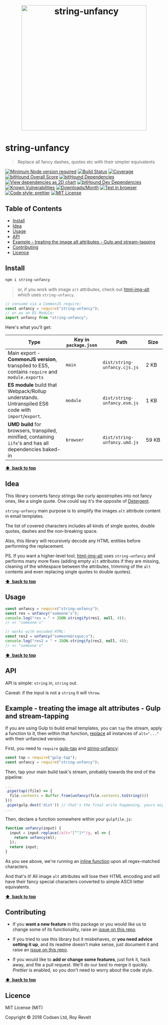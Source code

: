 <h1 align="center">
  <img width="400" src="https://cdn.rawgit.com/codsen/string-unfancy/59e8cfc1/media/logo.png" alt="string-unfancy">
  <br>
</h1>

# string-unfancy

> Replace all fancy dashes, quotes etc with their simpler equivalents

[![Minimum Node version required][node-img]][node-url]
[![Build Status][travis-img]][travis-url]
[![Coverage][cov-img]][cov-url]
[![bitHound Overall Score][overall-img]][overall-url]
[![bitHound Dependencies][deps-img]][deps-url]
[![View dependencies as 2D chart][deps2d-img]][deps2d-url]
[![bitHound Dev Dependencies][dev-img]][dev-url]
[![Known Vulnerabilities][vulnerabilities-img]][vulnerabilities-url]
[![Downloads/Month][downloads-img]][downloads-url]
[![Test in browser][runkit-img]][runkit-url]
[![Code style: prettier][prettier-img]][prettier-url]
[![MIT License][license-img]][license-url]

## Table of Contents

<!-- prettier-ignore-start -->

<!-- START doctoc generated TOC please keep comment here to allow auto update -->
<!-- DON'T EDIT THIS SECTION, INSTEAD RE-RUN doctoc TO UPDATE -->


- [Install](#install)
- [Idea](#idea)
- [Usage](#usage)
- [API](#api)
- [Example - treating the image alt attributes - Gulp and stream-tapping](#example---treating-the-image-alt-attributes---gulp-and-stream-tapping)
- [Contributing](#contributing)
- [Licence](#licence)

<!-- END doctoc generated TOC please keep comment here to allow auto update -->

<!-- prettier-ignore-end -->

## Install

```bash
npm i string-unfancy
```

> or, if you work with image `alt` attributes, check out [html-img-alt](https://github.com/codsen/html-img-alt) which uses `string-unfancy`.

```js
// consume via a CommonJS require:
const unfancy = require("string-unfancy");
// or as an ES Module:
import unfancy from "string-unfancy";
```

Here's what you'll get:

| Type                                                                                                    | Key in `package.json` | Path                         | Size       |
| ------------------------------------------------------------------------------------------------------- | --------------------- | ---------------------------- | ---------- |
| Main export - **CommonJS version**, transpiled to ES5, contains `require` and `module.exports`          | `main`                | `dist/string-unfancy.cjs.js` | 2&nbsp;KB  |
| **ES module** build that Webpack/Rollup understands. Untranspiled ES6 code with `import`/`export`.      | `module`              | `dist/string-unfancy.esm.js` | 1&nbsp;KB  |
| **UMD build** for browsers, transpiled, minified, containing `iife`'s and has all dependencies baked-in | `browser`             | `dist/string-unfancy.umd.js` | 59&nbsp;KB |

**[⬆ &nbsp;back to top](#)**

## Idea

This library converts fancy strings like curly apostrophes into not fancy ones, like a single quote. One could say it's the opposite of [Detergent](https://github.com/codsen/detergent).

`string-unfancy` main purpose is to simplify the images `alt` attribute content in email templates.

The list of covered characters includes all kinds of single quotes, double quotes, dashes and the non-breaking space.

Also, this library will recursively decode any HTML entities before performing the replacement.

PS. If you want a higher-level tool, [html-img-alt](https://github.com/codsen/html-img-alt) uses `string-unfancy` and performs many more fixes (adding empty `alt` attributes if they are missing, cleaning of the whitespace between the attributes, trimming of the `alt` contents and even replacing single quotes to double quotes).

**[⬆ &nbsp;back to top](#)**

## Usage

```js
const unfancy = require("string-unfancy");
const res = unfancy("someone’s");
console.log("res = " + JSON.stringify(res1, null, 4));
// => "someone's"

// works with encoded HTML:
const res2 = unfancy("someone&rsquo;s");
console.log("res2 = " + JSON.stringify(res2, null, 4));
// => "someone's"
```

**[⬆ &nbsp;back to top](#)**

## API

API is simple: `string` in, `string` out.

Caveat: if the input is not a `string` it will `throw`.

## Example - treating the image alt attributes - Gulp and stream-tapping

If you are using Gulp to build email templates, you can `tap` the stream, apply a function to it, then within that function, [replace](https://developer.mozilla.org/en/docs/Web/JavaScript/Reference/Global_Objects/String/replace) all instances of `alt="..."` with their unfancied versions.

First, you need to `require` [gulp-tap](https://www.npmjs.com/package/gulp-tap) and [string-unfancy](https://www.npmjs.com/package/string-unfancy):

```js
const tap = require("gulp-tap");
const unfancy = require("string-unfancy");
```

Then, tap your main build task's stream, probably towards the end of the pipeline:

```js
...
.pipe(tap((file) => {
  file.contents = Buffer.from(unfancy(file.contents.toString()))
}))
.pipe(gulp.dest('dist')) // that's the final write happening, yours might be different
...
```

Then, declare a function somewhere within your `gulpfile.js`:

```js
function unfancy(input) {
  input = input.replace(/alt="[^"]*"/g, el => {
    return unfancy(el);
  });
  return input;
}
```

As you see above, we're running an [inline function](https://developer.mozilla.org/en/docs/Web/JavaScript/Reference/Global_Objects/String/replace) upon all regex-matched characters.

And that's it! All image `alt` attributes will lose their HTML encoding and will have their fancy special characters converted to simple ASCII letter equivalents.

**[⬆ &nbsp;back to top](#)**

## Contributing

* If you **want a new feature** in this package or you would like us to change some of its functionality, raise an [issue on this repo](https://github.com/codsen/string-unfancy/issues).

* If you tried to use this library but it misbehaves, or **you need advice setting it up**, and its readme doesn't make sense, just document it and raise an [issue on this repo](https://github.com/codsen/string-unfancy/issues).

* If you would like to **add or change some features**, just fork it, hack away, and file a pull request. We'll do our best to merge it quickly. _Prettier_ is enabled, so you don't need to worry about the code style.

**[⬆ &nbsp;back to top](#)**

## Licence

MIT License (MIT)

Copyright © 2018 Codsen Ltd, Roy Revelt

[node-img]: https://img.shields.io/node/v/string-unfancy.svg?style=flat-square&label=works%20on%20node
[node-url]: https://www.npmjs.com/package/string-unfancy
[travis-img]: https://img.shields.io/travis/codsen/string-unfancy.svg?style=flat-square
[travis-url]: https://travis-ci.org/codsen/string-unfancy
[cov-img]: https://coveralls.io/repos/github/codsen/string-unfancy/badge.svg?style=flat-square?branch=master
[cov-url]: https://coveralls.io/github/codsen/string-unfancy?branch=master
[overall-img]: https://img.shields.io/bithound/code/github/codsen/string-unfancy.svg?style=flat-square
[overall-url]: https://www.bithound.io/github/codsen/string-unfancy
[deps-img]: https://img.shields.io/bithound/dependencies/github/codsen/string-unfancy.svg?style=flat-square
[deps-url]: https://www.bithound.io/github/codsen/string-unfancy/master/dependencies/npm
[deps2d-img]: https://img.shields.io/badge/deps%20in%202D-see_here-08f0fd.svg?style=flat-square
[deps2d-url]: http://npm.anvaka.com/#/view/2d/string-unfancy
[dev-img]: https://img.shields.io/bithound/devDependencies/github/codsen/string-unfancy.svg?style=flat-square
[dev-url]: https://www.bithound.io/github/codsen/string-unfancy/master/dependencies/npm
[vulnerabilities-img]: https://snyk.io/test/github/codsen/string-unfancy/badge.svg?style=flat-square
[vulnerabilities-url]: https://snyk.io/test/github/codsen/string-unfancy
[downloads-img]: https://img.shields.io/npm/dm/string-unfancy.svg?style=flat-square
[downloads-url]: https://npmcharts.com/compare/string-unfancy
[runkit-img]: https://img.shields.io/badge/runkit-test_in_browser-a853ff.svg?style=flat-square
[runkit-url]: https://npm.runkit.com/string-unfancy
[prettier-img]: https://img.shields.io/badge/code_style-prettier-ff69b4.svg?style=flat-square
[prettier-url]: https://github.com/prettier/prettier
[license-img]: https://img.shields.io/npm/l/string-unfancy.svg?style=flat-square
[license-url]: https://github.com/codsen/string-unfancy/blob/master/license.md
